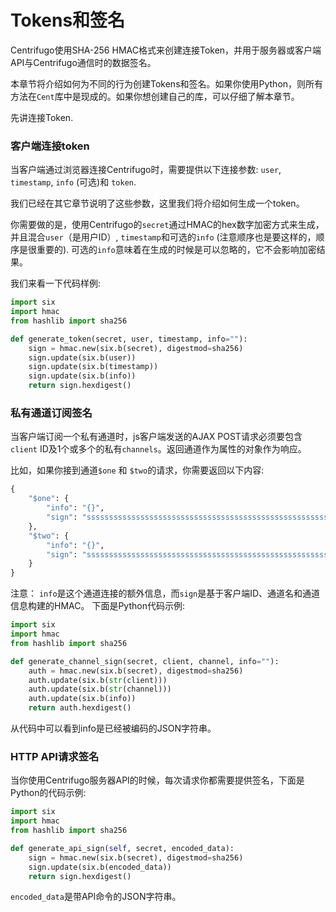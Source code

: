 # Tokens和签名

Centrifugo使用SHA-256 HMAC格式来创建连接Token，并用于服务器或客户端API与Centrifugo通信时的数据签名。

本章节将介绍如何为不同的行为创建Tokens和签名。如果你使用Python，则所有方法在`Cent`库中是现成的。如果你想创建自己的库，可以仔细了解本章节。

先讲连接Token.

### 客户端连接token

当客户端通过浏览器连接Centrifugo时，需要提供以下连接参数: `user`, `timestamp`, `info` (可选)和 `token`.

我们已经在其它章节说明了这些参数，这里我们将介绍如何生成一个token。

你需要做的是，使用Centrifugo的`secret`通过HMAC的hex数字加密方式来生成，并且混合`user`（是用户ID）, `timestamp`和可选的`info`
(注意顺序也是要这样的，顺序是很重要的). 可选的`info`意味着在生成的时候是可以忽略的，它不会影响加密结果。

我们来看一下代码样例:

```python
import six
import hmac
from hashlib import sha256

def generate_token(secret, user, timestamp, info=""):
    sign = hmac.new(six.b(secret), digestmod=sha256)
    sign.update(six.b(user))
    sign.update(six.b(timestamp))
    sign.update(six.b(info))
    return sign.hexdigest()
```


### 私有通道订阅签名

当客户端订阅一个私有通道时，js客户端发送的AJAX POST请求必须要包含`client` ID及1个或多个的私有`channels`。返回通道作为属性的对象作为响应。

比如，如果你接到通道`$one` 和 `$two`的请求，你需要返回以下内容:

```python
{
    "$one": {
        "info": "{}",
        "sign": "ssssssssssssssssssssssssssssssssssssssssssssssssssssssssssssssss"
    },
    "$two": {
        "info": "{}",
        "sign": "ssssssssssssssssssssssssssssssssssssssssssssssssssssssssssssssss"
    }
}
```

注意： `info`是这个通道连接的额外信息，而`sign`是基于客户端ID、通道名和通道信息构建的HMAC。 下面是Python代码示例:

```python
import six
import hmac
from hashlib import sha256

def generate_channel_sign(secret, client, channel, info=""):
    auth = hmac.new(six.b(secret), digestmod=sha256)
    auth.update(six.b(str(client)))
    auth.update(six.b(str(channel)))
    auth.update(six.b(info))
    return auth.hexdigest()
```

从代码中可以看到info是已经被编码的JSON字符串。


### HTTP API请求签名

当你使用Centrifugo服务器API的时候，每次请求你都需要提供签名，下面是Python的代码示例:

```python
import six
import hmac
from hashlib import sha256

def generate_api_sign(self, secret, encoded_data):
    sign = hmac.new(six.b(secret), digestmod=sha256)
    sign.update(six.b(encoded_data))
    return sign.hexdigest()
```

`encoded_data`是带API命令的JSON字符串。
